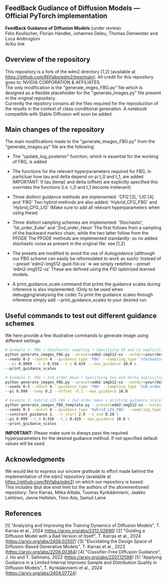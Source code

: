 ## FeedBack Gudiance of Diffusion Models &mdash; Official PyTorch implementation

**FeedBack Guidance of Diffusion Models** (under review) <br>
Felix Koulischer, Florian Handke, Johannes Deleu, Thomas Demeester and Luca Ambrogioni <br>
ArXiv link<br>

## Overview of the repository

This repository is a fork of the edm2 directory [1,2] (available at https://github.com/NVlabs/edm2/tree/main).
All credit for this repository goes to: NVIDIA CORPORATION & AFFILIATES. <br>
The only modification is the "generate_imges_FBG.py" file which is designed as a flexible placeholder for the "generate_images.py" file present in the original repository. <br>
Currently the repsitory conains all the files required for the reproduction of the results in the context of class-conditional generation. A notebook compatible with Stable Diffusion will soon be added.

## Main changes of the repository

The main modifications made to the "generate_images_FBG.py" from the "generate_images.py" file are the following: 

 - The "update_log_posterior" function, which is essential for the working of FBG, is added
 
 - The functions for the relevant hyperparameters required for FBG, in particluar how tau and delta depend on pi t_0 and t_1, are added
       IMPORTANT: If tau (temp) and delta (offset) are explicitly specified this overrides the functions (i.e. t_0 and t_1 become irrelevant)
 
 - Three distinct guidance methods are implemented: 'CFG'[3], 'LIG'[4] and 'FBG'
       Two hybrid methods are also added: 'Hybrid_CFG_FBG' and 'Hybrid_CFG_LIG'  (Make sure to add all relevant hyperparameters when using these)
	   
 - Three distinct sampling schemes are implemented: 'Stochastic', '1st_order_Euler' and '2nd_order_Heun'
       The first follows from a sampling of the backward markov chain, while the two latter follow from the PFODE
	     The PFODE methods are implemented standardly: so no added stochastic noise as present in the original file: see [1,2] 

 - The presets are modified to avoid the use of Autoguidance (allthough our FBG scheme can easily be reformulated to work as such):
       Instead of --preset 'edm2-img512-guid-fid-xs' => we simply redefine --preset 'edm2-img512-xs'
       These are defined using the FID optimized learned models. 
	   
 - A print_guidance_scale command that prints the guidance scales during inference is also implemented. (Only to be used when debugging/analysing the code)
       To print the guidance scales through inference simply add --print_guidance_scales to your desired run

## Useful commands to test out different guidance schemes

We here provide a few illustrative commands to generate image using different settings.

```.bash
# Example 1: FBG + Stochastic sampling + Specifying t0 and t1 explicitly + printing the guidance scale
python generate_images_FBG.py --preset=edm2-img512-xs --outdir=your/desired/out_directory \
--seeds 0-3 --batch 4 --guidance_type 'FBG' --sampling_type 'stochastic' \
 --pi 0.9999 --t_0 0.556 --t_1 0.429 ---max_guidance 10.0 \
--print_guidance_scales 
```

 ```.bash
# Example 2: FBG + 2nd_order_Heun + Specifying tau and delta explicitly
python generate_images_FBG.py --preset=edm2-img512-xs --outdir=your/desired/out_directory  \
--seeds 0-3 --batch 4 --guidance_type 'FBG' --sampling_type '2nd_order_Heun' --steps 32 \
 --pi 0.999 --temp 0.2 --offset -0.2 --max_guidance 10.0
```

  ```.bash
# Example 3: Hybrid_LIG_FBG + 2nd_order_Heun + printing guidance_scales
python generate_images_FBG_template.py --preset=edm2-img512-xs --outdir=your/desired/out_directory \
 --seeds 0-3 --batch 4 --guidance_type 'Hybrid_LIG_FBG' --sampling_type 'stochastic' \
 --constant_guidance 2. --t_start 2.9 --t_end 0.28 \
--pi 0.999 --t_0 0.556 --t_1 0.429 --max_guidance 10.0 \
--print_guidance_scales
```

**IMPORTANT:** Please make sure to always pass the required hyperparameters for the desired gudiance method. If not specified default values will be used.



## Acknowledgments

We would like to express our sincere gratitude to effort made behind the implementation of the edm2 repository (available at https://github.com/NVlabs/edm2) on which our repository is based. <br>
This includes (but doe snot limit to) the authors of the aforementioned repository: Tero Karras, Miika Aittala, Tuomas Kynkäänniemi, Jaakko Lehtinen, Janne Hellsten, Timo Aila, Samuli Laine


## References

[1] "Analyzing and Improving the Training Dynamics of Diffusion Models", T. Karras et al., 2024 (https://arxiv.org/abs/2312.02696)
[2] "Guiding a Diffusion Model with a Bad Version of Itself", T. Karras et al., 2024 (https://arxiv.org/abs/2406.02507)
[3] "Elucidating the Design Space of Diffusion-Based Generative Models", T. Karras et al., 2022 (https://arxiv.org/abs/2206.00364)
[4] "Classifier-Free Diffusion Guidance", J. Ho and T. Salimans, 2022 (https://arxiv.org/abs/2207.12598)
[5] "Applying Guidance in a Limited Interval Improves Sample and Distribution Quality in Diffusion Models", T. Kynkäänniemi et al., 2024 (https://arxiv.org/abs/2404.07724)
